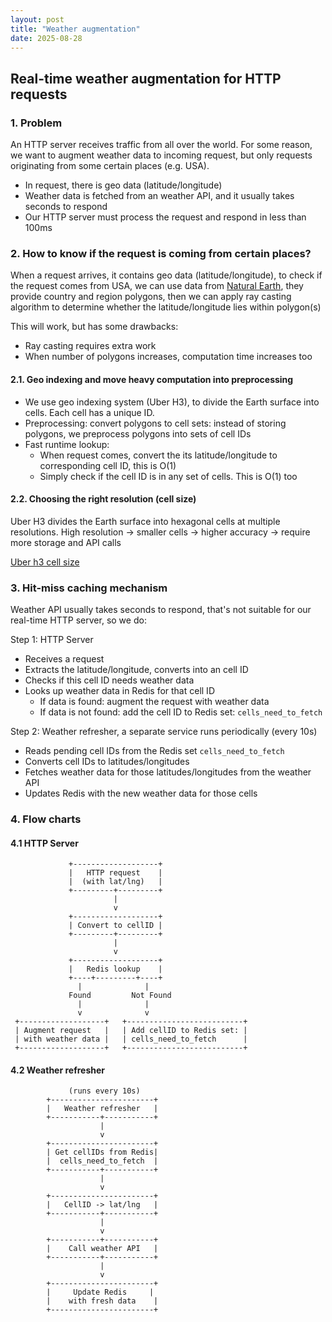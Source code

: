 ```yaml
---
layout: post
title: "Weather augmentation"
date: 2025-08-28
---
```


## Real-time weather augmentation for HTTP requests

### 1. Problem

An HTTP server receives traffic from all over the world. For some reason, we want to augment weather data to incoming request, but only requests originating from some certain places (e.g. USA).
- In request, there is geo data (latitude/longitude)
- Weather data is fetched from an weather API, and it usually takes seconds to respond
- Our HTTP server must process the request and respond in less than 100ms

### 2. How to know if the request is coming from certain places?

When a request arrives, it contains geo data (latitude/longitude), to check if the request comes from USA, we can use data from [Natural Earth](https://www.naturalearthdata.com/), they provide country and region polygons, then we can apply ray casting algorithm to determine whether the latitude/longitude lies within polygon(s)

This will work, but has some drawbacks:
- Ray casting requires extra work
- When number of polygons increases, computation time increases too

#### 2.1. Geo indexing and move heavy computation into preprocessing
- We use geo indexing system (Uber H3), to divide the Earth surface into cells. Each cell has a unique ID. 
- Preprocessing: convert polygons to cell sets: instead of storing polygons, we preprocess polygons into sets of cell IDs
- Fast runtime lookup:
	- When request comes, convert the its latitude/longitude to corresponding cell ID, this is O(1)
	- Simply check if the cell ID is in any set of cells. This is O(1) too

#### 2.2. Choosing the right resolution (cell size)
Uber H3 divides the Earth surface into hexagonal cells at multiple resolutions.
High resolution -> smaller cells -> higher accuracy -> require more storage and API calls

[Uber h3 cell size](https://h3geo.org/docs/core-library/restable/)

### 3. Hit-miss caching mechanism

Weather API usually takes seconds to respond, that's not suitable for our real-time HTTP server, so we do:

Step 1: HTTP Server
- Receives a request
- Extracts the latitude/longitude, converts into an cell ID
- Checks if this cell ID needs weather data
- Looks up weather data in Redis for that cell ID
	- If data is found: augment the request with weather data
	- If data is not found: add the cell ID to Redis set: `cells_need_to_fetch`

Step 2: Weather refresher, a separate service runs periodically (every 10s)
- Reads pending cell IDs from the Redis set `cells_need_to_fetch`
- Converts cell IDs to latitudes/longitudes
- Fetches weather data for those latitudes/longitudes from the weather API
- Updates Redis with the new weather data for those cells

### 4. Flow charts

#### 4.1 HTTP Server

                 +-------------------+
                 |   HTTP request    |
                 |  (with lat/lng)   |
                 +---------+---------+
                           |
                           v
                 +-------------------+
                 | Convert to cellID |
                 +---------+---------+
                           |
                           v
                 +-------------------+
                 |   Redis lookup    |
                 +----+---------+----+
                   |              |
                 Found         Not Found
                   |              |
                   v              v
     +-------------------+   +--------------------------+
     | Augment request   |   | Add cellID to Redis set: |
     | with weather data |   | cells_need_to_fetch      |
     +-------------------+   +--------------------------+

#### 4.2 Weather refresher

                 (runs every 10s)
            +-----------------------+
            |   Weather refresher   |
            +-----------+-----------+
                        |
                        v
            +-----------------------+
            | Get cellIDs from Redis|
            |  cells_need_to_fetch  |
            +-----------+-----------+
                        |
                        v
            +-----------------------+
            |   CellID -> lat/lng   |
            +-----------+-----------+
                        |
                        v
            +-----------+-----------+
            |    Call weather API   |
            +-----------+-----------+
                        |
                        v
            +-----------------------+
            |     Update Redis     |
            |    with fresh data    |
            +-----------------------+
